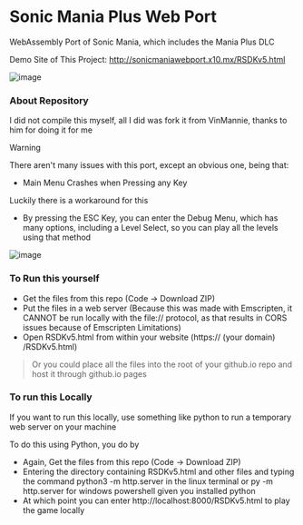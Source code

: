 # Sonic Mania Plus Web Port

WebAssembly Port of Sonic Mania, which includes the Mania Plus DLC

Demo Site of This Project: http://sonicmaniawebport.x10.mx/RSDKv5.html

![image](https://github.com/burnedpopcorn/SonicManiaPlusWebPort/blob/main/sm%2Bimages/sm%2Btitle.png)

### About Repository
I did not compile this myself, all I did was fork it from VinMannie, thanks to him for doing it for me

> [!WARNING]
> There aren't many issues with this port, except an obvious one, being that:
> - Main Menu Crashes when Pressing any Key
>
> Luckily there is a workaround for this
> - By pressing the ESC Key, you can enter the Debug Menu, which has many options, including a Level Select, so you can play all the levels using that method
>
>  ![image](https://github.com/burnedpopcorn/SonicManiaPlusWebPort/blob/main/sm%2Bimages/sm%2Bdevmenu.png)

### To Run this yourself
- Get the files from this repo (Code -> Download ZIP)
- Put the files in a web server (Because this was made with Emscripten, it CANNOT be run locally with the file:// protocol, as that results in CORS issues because of Emscripten Limitations)
- Open RSDKv5.html from within your website (https:// (your domain) /RSDKv5.html)

> Or you could place all the files into the root of your github.io repo and host it through github.io pages

### To run this Locally
If you want to run this locally, use something like python to run a temporary web server on your machine

To do this using Python, you do by
- Again, Get the files from this repo (Code -> Download ZIP)
- Entering the directory containing RSDKv5.html and other files and typing the command python3 -m http.server in the linux terminal or py -m http.server for windows powershell given you installed python
- At which point you can enter http://localhost:8000/RSDKv5.html to play the game locally
